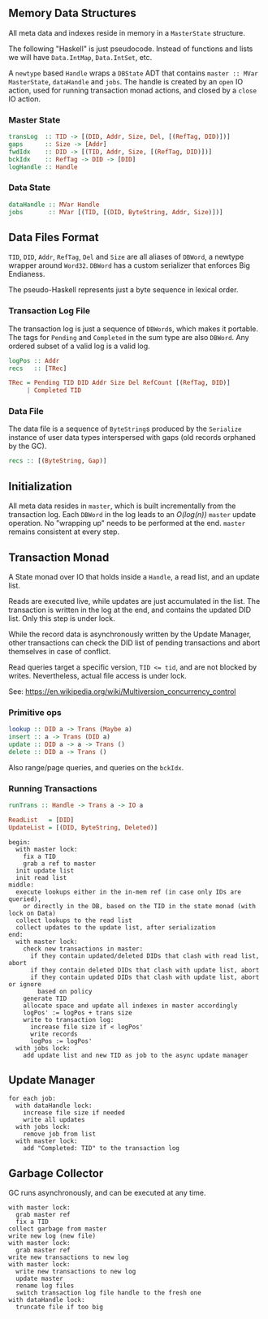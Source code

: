 Memory Data Structures
----------------------
All meta data and indexes reside in memory in a `MasterState` structure.

The following "Haskell" is just pseudocode.
Instead of functions and lists we will have `Data.IntMap`, `Data.IntSet`, etc.

A `newtype` based `Handle` wraps a `DBState` ADT that contains `master :: MVar MasterState`, `dataHandle` and `jobs`.
The handle is created by an `open` IO action, used for running transaction monad actions, and closed by a `close` IO action.

### Master State

```haskell
transLog  :: TID -> [(DID, Addr, Size, Del, [(RefTag, DID)])]
gaps      :: Size -> [Addr]
fwdIdx    :: DID -> [(TID, Addr, Size, [(RefTag, DID)])]
bckIdx    :: RefTag -> DID -> [DID]
logHandle :: Handle
```

### Data State

```haskell
dataHandle :: MVar Handle
jobs       :: MVar [(TID, [(DID, ByteString, Addr, Size)])]
```

Data Files Format
-----------------

`TID`, `DID`, `Addr`, `RefTag`, `Del` and `Size` are all aliases of `DBWord`, a newtype wrapper around `Word32`.
`DBWord` has a custom serializer that enforces Big Endianess.

The pseudo-Haskell represents just a byte sequence in lexical order.

### Transaction Log File

The transaction log is just a sequence of `DBWord`s, which makes it portable.
The tags for `Pending` and `Completed` in the sum type are also `DBWord`.
Any ordered subset of a valid log is a valid log.

```haskell
logPos :: Addr
recs   :: [TRec]

TRec = Pending TID DID Addr Size Del RefCount [(RefTag, DID)]
     | Completed TID
```

### Data File

The data file is a sequence of `ByteString`s produced by the `Serialize` instance of user data types interspersed with gaps (old records orphaned by the GC).

```haskell
recs :: [(ByteString, Gap)]
```

Initialization
--------------

All meta data resides in `master`, which is built incrementally from the transaction log.
Each `DBWord` in the log leads to an *O(log(n))* `master` update operation.
No "wrapping up" needs to be performed at the end.
`master` remains consistent at every step.

Transaction Monad
-----------------

A State monad over IO that holds inside a `Handle`, a read list, and an update list.

Reads are executed live, while updates are just accumulated in the list.
The transaction is written in the log at the end, and contains the updated DID list.
Only this step is under lock.

While the record data is asynchronously written by the Update Manager, other transactions can check the DID list of pending transactions and abort themselves in case of conflict.

Read queries target a specific version, `TID <= tid`, and are not blocked by writes.
Nevertheless, actual file access is under lock.

See: https://en.wikipedia.org/wiki/Multiversion_concurrency_control

### Primitive ops

```haskell
lookup :: DID a -> Trans (Maybe a)
insert :: a -> Trans (DID a)
update :: DID a -> a -> Trans ()
delete :: DID a -> Trans ()
```

Also range/page queries, and queries on the `bckIdx`.

### Running Transactions

```haskell
runTrans :: Handle -> Trans a -> IO a

ReadList   = [DID]
UpdateList = [(DID, ByteString, Deleted)]

```
```
begin:
  with master lock:
    fix a TID
    grab a ref to master
  init update list
  init read list
middle:
  execute lookups either in the in-mem ref (in case only IDs are queried),
    or directly in the DB, based on the TID in the state monad (with lock on Data)
  collect lookups to the read list
  collect updates to the update list, after serialization
end:
  with master lock:
    check new transactions in master:
      if they contain updated/deleted DIDs that clash with read list, abort
      if they contain deleted DIDs that clash with update list, abort
      if they contain updated DIDs that clash with update list, abort or ignore
        based on policy
    generate TID
    allocate space and update all indexes in master accordingly
    logPos' := logPos + trans size
    write to transaction log:
      increase file size if < logPos'
      write records
      logPos := logPos'
  with jobs lock:
    add update list and new TID as job to the async update manager
```

Update Manager
--------------

```
for each job:
  with dataHandle lock:
    increase file size if needed
    write all updates
  with jobs lock:
    remove job from list
  with master lock:
    add "Completed: TID" to the transaction log
```

Garbage Collector
-----------------

GC runs asynchronously, and can be executed at any time.

```
with master lock:
  grab master ref
  fix a TID
collect garbage from master
write new log (new file)
with master lock:
  grab master ref
write new transactions to new log
with master lock:
  write new transactions to new log
  update master
  rename log files
  switch transaction log file handle to the fresh one
with dataHandle lock:
  truncate file if too big
```
